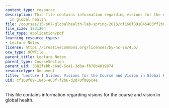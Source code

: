 ```yaml
---
content_type: resource
description: This file contains information regarding visions for the course and vision
  in global health.
file: /courses/15-s07-globalhealth-lab-spring-2013/cf168f891845403ff2b6d2d70fb86c4e_MIT15_S07S13_lec1.pdf
file_size: 1231204
file_type: application/pdf
learning_resource_types:
- Lecture Notes
license: https://creativecommons.org/licenses/by-nc-sa/4.0/
ocw_type: OCWFile
parent_title: Lecture Notes
parent_type: CourseSection
parent_uid: 3682febb-c6a8-5c41-3d0a-fb78b4019874
resourcetype: Document
title: 'Lecture 1 Slides: Visions for the Course and Vision in Global Health'
uid: cf168f89-1845-403f-f2b6-d2d70fb86c4e
---
```

This file contains information regarding visions for the course and vision in global health.